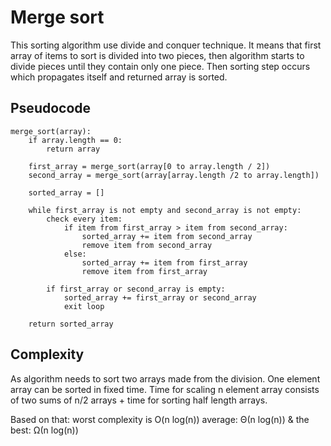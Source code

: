 # Merge sort

This sorting algorithm use divide and conquer technique. It means that first array of items to sort is divided into two pieces, then algorithm
starts to divide pieces until they contain only one piece. Then sorting
step occurs which propagates itself and returned array is sorted.

## Pseudocode

```
merge_sort(array):
    if array.length == 0:
        return array

    first_array = merge_sort(array[0 to array.length / 2])
    second_array = merge_sort(array[array.length /2 to array.length])

    sorted_array = []

    while first_array is not empty and second_array is not empty:
        check every item:
            if item from first_array > item from second_array:
                sorted_array += item from second_array
                remove item from second_array
            else:
                sorted_array += item from first_array
                remove item from first_array

        if first_array or second_array is empty:
            sorted_array += first_array or second_array
            exit loop

    return sorted_array
```

## Complexity

As algorithm needs to sort two arrays made from the division. 
One element array can be sorted in fixed time. 
Time for scaling n element array consists of two sums of n/2 arrays + time for sorting half length arrays.

Based on that: worst complexity is O(n log(n)) average: Θ(n log(n)) &
the best: Ω(n log(n))

